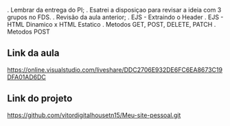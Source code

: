 . Lembrar da entrega do PI;
. Esatrei a disposiçao para revisar a ideia com 3 grupos no FDS.
. Revisão da aula anterior;
  . EJS - Extraindo o Header
  . EJS - HTML Dinamico x HTML Estatico
. Metodos GET, POST, DELETE, PATCH
. Metodos POST


Link da aula
----
https://online.visualstudio.com/liveshare/DDC2706E932DE6FC6EA8673C19DFA01AD6DC

Link do projeto
----
https://github.com/vitordigitalhousetn15/Meu-site-pessoal.git